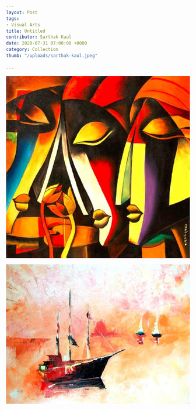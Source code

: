```yaml
---
layout: Post
tags:
- Visual Arts
title: Untitled
contributor: Sarthak Kaul
date: 2020-07-31 07:00:00 +0000
category: Collection
thumb: "/uploads/sarthak-kaul.jpeg"

---
```

![](/uploads/sarthak-kaul-1.jpeg)

![](/uploads/sarthak-kaul.jpeg)
